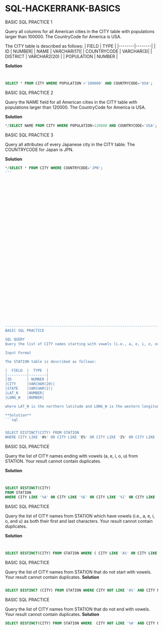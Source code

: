 # SQL-HACKERRANK-BASICS
BASIC SQL PRACTICE 1


Query all columns for all American cities in the CITY table with populations larger than 100000. The CountryCode for America is USA.


The CITY table is described as follows:
| FIELD  |  TYPE  |
|--------|--------|
|  ID    |  NUMBER|
| NAME   | VARCHAR(17)|
| COUNTRYCODE | VARCHAR(3)|
| DISTRICT |  VARCHAR2(20) |
| POPULATION | NUMBER |

**Solution**
```sql


SELECT * FROM CITY WHERE POPULATION >'100000' AND COUNTRYCODE='USA';


```

BASIC SQL PRACTICE 2

Query the NAME field for all American cities in the CITY table with populations larger than 120000. The CountryCode for America is USA.

**Solution**
```sql
*/SELECT NAME FROM CITY WHERE POPULATION>120000 AND COUNTRYCODE='USA';

```
BASIC SQL PRACTICE 3

Query all attributes of every Japanese city in the CITY table. The COUNTRYCODE for Japan is JPN.

**Solution**
```sql
*/SELECT * FROM CITY WHERE COUNTRYCODE='JPN';
'''



































--------------------------------------------------------------------------------------------------------------------------------------------------------
BASIC SQL PRACTICE

SQL QUERY 
Query the list of CITY names starting with vowels (i.e., a, e, i, o, or u) from STATION. Your result cannot contain duplicates.

Input Format

The STATION table is described as follows:

|  FIELD  |  TYPE  |
|---------|--------|
|ID       | NUMBER |
|CITY     |VARCHAR(20)|
|STATE    |VARCHAR(2)|
|LAT_N    |NUMBER|
|LONG_W   |NUMBER|

where LAT_N is the northern latitude and LONG_W is the western longitude.

**Solution**
```sql


SELECT DISTINCT(CITY) FROM STATION
WHERE CITY LIKE 'A%' OR CITY LIKE 'E%' OR CITY LIKE 'I%' OR CITY LIKE 'O%' OR CITY LIKE 'U%';

```

BASIC SQL PRACTICE

Query the list of CITY names ending with vowels (a, e, i, o, u) from STATION. Your result cannot contain duplicates.



**Solution**
```sql


SELECT DISTINCT(CITY) 
FROM STATION
WHERE CITY LIKE '%A' OR CITY LIKE '%E' OR CITY LIKE '%I' OR CITY LIKE '%O' OR CITY LIKE '%U'
```

BASIC SQL PRACTICE

Query the list of CITY names from STATION which have vowels (i.e., a, e, i, o, and u) as both their first and last characters. Your result cannot contain duplicates.

**Solution**
```sql


SELECT DISTINCT(CITY) FROM STATION WHERE ( CITY LIKE 'A%' OR CITY LIKE 'E%' OR CITY LIKE 'I%' OR CITY LIKE 'O%' OR CITY LIKE 'U%') AND (CITY LIKE '%A' OR CITY LIKE '%E' OR CITY LIKE '%I' OR CITY LIKE '%O' OR CITY LIKE '%U');

```



BASIC SQL PRACTICE

Query the list of CITY names from STATION that do not start with vowels. Your result cannot contain duplicates.
**Solution**
```sql

SELECT DISTINCT (CITY) FROM STATION WHERE CITY NOT LIKE 'A%' AND CITY NOT LIKE 'E%' AND CITY NOT LIKE  'I%' AND CITY NOT LIKE  'O%' AND CITY NOT LIKE 'U%' ;

```

BASIC SQL PRACTICE

Query the list of CITY names from STATION that do not end with vowels. Your result cannot contain duplicates.
**Solution**
```sql
SELECT DISTINCT(CITY) FROM STATION WHERE  CITY NOT LIKE '%A' AND CITY NOT LIKE '%E' AND CITY NOT LIKE '%I' AND CITY NOT LIKE '%O' AND CITY NOT LIKE '%U';
```


